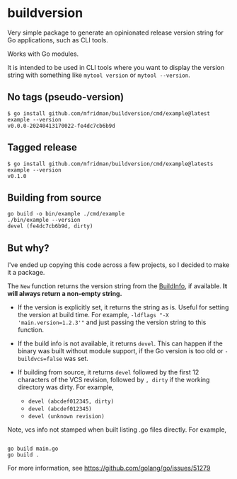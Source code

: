 # buildversion

Very simple package to generate an opinionated release version string for Go applications, such as
CLI tools.

Works with Go modules.

It is intended to be used in CLI tools where you want to display the version string with something
like `mytool version` or `mytool --version`.

## No tags (pseudo-version)

```
$ go install github.com/mfridman/buildversion/cmd/example@latest
example --version
v0.0.0-20240413170022-fe4dc7cb6b9d
```

## Tagged release

```
$ go install github.com/mfridman/buildversion/cmd/example@latests
example --version
v0.1.0
```

## Building from source

```
go build -o bin/example ./cmd/example
./bin/example --version
devel (fe4dc7cb6b9d, dirty)
```

## But why?

I've ended up copying this code across a few projects, so I decided to make it a package.

The `New` function returns the version string from the
[BuildInfo](https://pkg.go.dev/runtime/debug#BuildInfo), if available. **It will always return a
non-empty string.**

- If the version is explicitly set, it returns the string as is. Useful for setting the version at
  build time. For example, `-ldflags "-X 'main.version=1.2.3'"` and just passing the version string
  to this function.

- If the build info is not available, it returns `devel`. This can happen if the binary was built
  without module support, if the Go version is too old or `-buildvcs=false` was set.

- If building from source, it returns `devel` followed by the first 12 characters of the VCS
  revision, followed by `, dirty` if the working directory was dirty. For example,

  - `devel (abcdef012345, dirty)`
  - `devel (abcdef012345)`
  - `devel (unknown revision)`

Note, vcs info not stamped when built listing .go files directly. For example,

```

go build main.go
go build .

```

For more information, see https://github.com/golang/go/issues/51279

```

```
